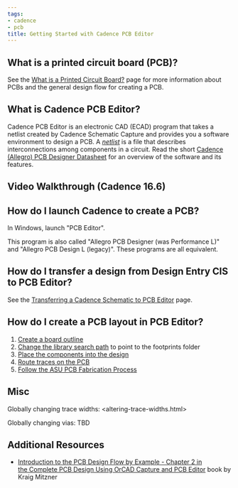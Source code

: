 ```yaml
---
tags:
- cadence
- pcb
title: Getting Started with Cadence PCB Editor
---
```


## What is a printed circuit board (PCB)?

See the [What is a Printed Circuit Board?](what-is-a-printed-circuit-board.html) page for more information about PCBs and the general design flow for creating a PCB.

## What is Cadence PCB Editor?

Cadence PCB Editor is an electronic CAD (ECAD) program that takes a netlist created by Cadence Schematic Capture and provides you a software environment to design a PCB. A *[netlist](https://en.wikipedia.org/wiki/Netlist)* is a file that describes interconnections among components in a circuit. Read the short [Cadence (Allegro) PCB Designer Datasheet](https://www.cadence.com/content/cadence-www/global/en_US/home/tools/pcb-design-and-analysis/pcb-layout/allegro-pcb-designer.html) for an overview of the software and its features.

## Video Walkthrough (Cadence 16.6)

[](https://draft.blogger.com/blogger.g?blogID=6469592703220698319)[](https://draft.blogger.com/blogger.g?blogID=6469592703220698319)[](https://draft.blogger.com/blogger.g?blogID=6469592703220698319)[](https://draft.blogger.com/blogger.g?blogID=6469592703220698319)[](https://draft.blogger.com/blogger.g?blogID=6469592703220698319)[](https://draft.blogger.com/blogger.g?blogID=6469592703220698319)[](https://draft.blogger.com/blogger.g?blogID=6469592703220698319)[](https://draft.blogger.com/blogger.g?blogID=6469592703220698319)[](https://draft.blogger.com/blogger.g?blogID=6469592703220698319)[](https://draft.blogger.com/blogger.g?blogID=6469592703220698319)

## How do I launch Cadence to create a PCB?

In Windows, launch "PCB Editor".

This program is also called "Allegro PCB Designer (was Performance L)" and "Allegro PCB Design L (legacy)". These programs are all equivalent.

## How do I transfer a design from Design Entry CIS to PCB Editor?

See the [Transferring a Cadence Schematic to PCB Editor](transferring-a-cadence-schematic-to-pcb-editor.html) page.

## [](https://draft.blogger.com/blogger.g?blogID=6469592703220698319)[](https://draft.blogger.com/blogger.g?blogID=6469592703220698319)[](https://draft.blogger.com/blogger.g?blogID=6469592703220698319)[](https://draft.blogger.com/blogger.g?blogID=6469592703220698319)[](https://draft.blogger.com/blogger.g?blogID=6469592703220698319)[](https://draft.blogger.com/blogger.g?blogID=6469592703220698319)[](https://draft.blogger.com/blogger.g?blogID=6469592703220698319)[](https://draft.blogger.com/blogger.g?blogID=6469592703220698319)[](https://draft.blogger.com/blogger.g?blogID=6469592703220698319)[](https://draft.blogger.com/blogger.g?blogID=6469592703220698319)How do I create a PCB layout in PCB Editor?

1.  [Create a board outline](creating-a-board-outline-in-cadence-pcb-editor.html)
2.  [Change the library search path](changing-the-default-via-padstack-in-cadence-pcb-editor.html) to point to the footprints folder
3.  [Place the components into the design](placing-and-moving-components-in-cadence-pcb-editor.html)
4.  [Route traces on the PCB](manual-routing-in-cadence-pcb-editor.html)
5.  [Follow the ASU PCB Fabrication Process](asu-pcb-fabrication-process.html)

## Misc

Globally changing trace widths: <altering-trace-widths.html>

Globally changing vias: TBD

[](https://draft.blogger.com/blogger.g?blogID=6469592703220698319)[](https://draft.blogger.com/blogger.g?blogID=6469592703220698319)[](https://draft.blogger.com/blogger.g?blogID=6469592703220698319)[](https://draft.blogger.com/blogger.g?blogID=6469592703220698319)[](https://draft.blogger.com/blogger.g?blogID=6469592703220698319)[](https://draft.blogger.com/blogger.g?blogID=6469592703220698319)[](https://draft.blogger.com/blogger.g?blogID=6469592703220698319)[](https://draft.blogger.com/blogger.g?blogID=6469592703220698319)[](https://draft.blogger.com/blogger.g?blogID=6469592703220698319)[](https://draft.blogger.com/blogger.g?blogID=6469592703220698319)

## Additional Resources

-   [Introduction to the PCB Design Flow by Example - Chapter 2 in the Complete PCB Design Using OrCAD Capture and PCB Editor](http://search.ebscohost.com.ezproxy1.lib.asu.edu/login.aspx?direct=true&db=nlebk&AN=249296&site=ehost-live&ebv=EB&ppid=pp_v) book by Kraig Mitzner
